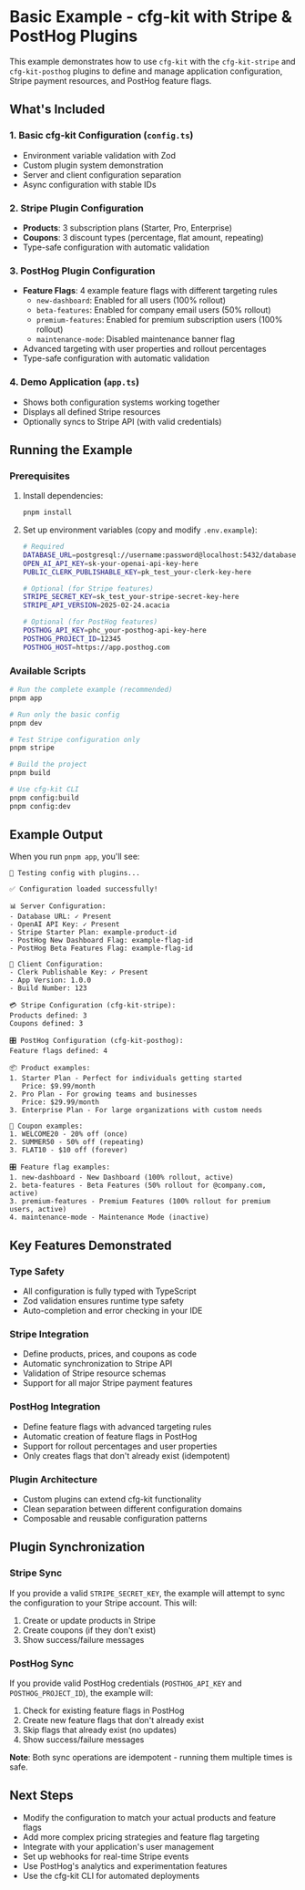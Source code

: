 # Basic Example - cfg-kit with Stripe & PostHog Plugins

This example demonstrates how to use `cfg-kit` with the `cfg-kit-stripe` and `cfg-kit-posthog` plugins to define and manage application configuration, Stripe payment resources, and PostHog feature flags.

## What's Included

### 1. Basic cfg-kit Configuration (`config.ts`)
- Environment variable validation with Zod
- Custom plugin system demonstration
- Server and client configuration separation
- Async configuration with stable IDs

### 2. Stripe Plugin Configuration
- **Products**: 3 subscription plans (Starter, Pro, Enterprise)
- **Coupons**: 3 discount types (percentage, flat amount, repeating)
- Type-safe configuration with automatic validation

### 3. PostHog Plugin Configuration
- **Feature Flags**: 4 example feature flags with different targeting rules
  - `new-dashboard`: Enabled for all users (100% rollout)
  - `beta-features`: Enabled for company email users (50% rollout)
  - `premium-features`: Enabled for premium subscription users (100% rollout)
  - `maintenance-mode`: Disabled maintenance banner flag
- Advanced targeting with user properties and rollout percentages
- Type-safe configuration with automatic validation

### 4. Demo Application (`app.ts`)
- Shows both configuration systems working together
- Displays all defined Stripe resources
- Optionally syncs to Stripe API (with valid credentials)

## Running the Example

### Prerequisites
1. Install dependencies:
   ```bash
   pnpm install
   ```

2. Set up environment variables (copy and modify `.env.example`):
   ```bash
   # Required
   DATABASE_URL=postgresql://username:password@localhost:5432/database
   OPEN_AI_API_KEY=sk-your-openai-api-key-here
   PUBLIC_CLERK_PUBLISHABLE_KEY=pk_test_your-clerk-key-here
   
   # Optional (for Stripe features)
   STRIPE_SECRET_KEY=sk_test_your-stripe-secret-key-here
   STRIPE_API_VERSION=2025-02-24.acacia
   
   # Optional (for PostHog features)
   POSTHOG_API_KEY=phc_your-posthog-api-key-here
   POSTHOG_PROJECT_ID=12345
   POSTHOG_HOST=https://app.posthog.com
   ```

### Available Scripts

```bash
# Run the complete example (recommended)
pnpm app

# Run only the basic config
pnpm dev

# Test Stripe configuration only
pnpm stripe

# Build the project
pnpm build

# Use cfg-kit CLI
pnpm config:build
pnpm config:dev
```

## Example Output

When you run `pnpm app`, you'll see:

```
🚀 Testing config with plugins...

✅ Configuration loaded successfully!

📊 Server Configuration:
- Database URL: ✓ Present
- OpenAI API Key: ✓ Present
- Stripe Starter Plan: example-product-id
- PostHog New Dashboard Flag: example-flag-id
- PostHog Beta Features Flag: example-flag-id

📱 Client Configuration:
- Clerk Publishable Key: ✓ Present
- App Version: 1.0.0
- Build Number: 123

💳 Stripe Configuration (cfg-kit-stripe):
Products defined: 3
Coupons defined: 3

🎛️ PostHog Configuration (cfg-kit-posthog):
Feature flags defined: 4

📦 Product examples:
1. Starter Plan - Perfect for individuals getting started
   Price: $9.99/month
2. Pro Plan - For growing teams and businesses
   Price: $29.99/month
3. Enterprise Plan - For large organizations with custom needs

🎫 Coupon examples:
1. WELCOME20 - 20% off (once)
2. SUMMER50 - 50% off (repeating)
3. FLAT10 - $10 off (forever)

🎛️ Feature flag examples:
1. new-dashboard - New Dashboard (100% rollout, active)
2. beta-features - Beta Features (50% rollout for @company.com, active)
3. premium-features - Premium Features (100% rollout for premium users, active)
4. maintenance-mode - Maintenance Mode (inactive)
```

## Key Features Demonstrated

### Type Safety
- All configuration is fully typed with TypeScript
- Zod validation ensures runtime type safety
- Auto-completion and error checking in your IDE

### Stripe Integration
- Define products, prices, and coupons as code
- Automatic synchronization to Stripe API
- Validation of Stripe resource schemas
- Support for all major Stripe payment features

### PostHog Integration
- Define feature flags with advanced targeting rules
- Automatic creation of feature flags in PostHog
- Support for rollout percentages and user properties
- Only creates flags that don't already exist (idempotent)

### Plugin Architecture
- Custom plugins can extend cfg-kit functionality
- Clean separation between different configuration domains
- Composable and reusable configuration patterns

## Plugin Synchronization

### Stripe Sync
If you provide a valid `STRIPE_SECRET_KEY`, the example will attempt to sync the configuration to your Stripe account. This will:

1. Create or update products in Stripe
2. Create coupons (if they don't exist)
3. Show success/failure messages

### PostHog Sync
If you provide valid PostHog credentials (`POSTHOG_API_KEY` and `POSTHOG_PROJECT_ID`), the example will:

1. Check for existing feature flags in PostHog
2. Create new feature flags that don't already exist
3. Skip flags that already exist (no updates)
4. Show success/failure messages

**Note**: Both sync operations are idempotent - running them multiple times is safe.

## Next Steps

- Modify the configuration to match your actual products and feature flags
- Add more complex pricing strategies and feature flag targeting
- Integrate with your application's user management
- Set up webhooks for real-time Stripe events
- Use PostHog's analytics and experimentation features
- Use the cfg-kit CLI for automated deployments 